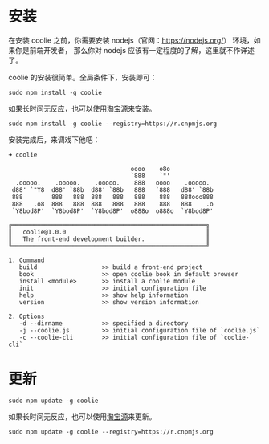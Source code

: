 # 安装

在安装 coolie 之前，你需要安装 nodejs（官网：<https://nodejs.org/>） 环境，如果你是前端开发者，
那么你对 nodejs 应该有一定程度的了解，这里就不作详述了。

coolie 的安装很简单。全局条件下，安装即可：
```
sudo npm install -g coolie
```

如果长时间无反应，也可以使用[淘宝源](http://cnpmjs.org/)来安装。

```
sudo npm install -g coolie --registry=https://r.cnpmjs.org
```

安装完成后，来调戏下他吧：
```
➜ coolie

                                  oooo    o8o
                                  `888    `"'
  .ooooo.    .ooooo.    .ooooo.    888   oooo    .ooooo.
 d88' `"Y8  d88' `88b  d88' `88b   888   `888   d88' `88b
 888        888   888  888   888   888    888   888ooo888
 888   .o8  888   888  888   888   888    888   888    .o
 `Y8bod8P'  `Y8bod8P'  `Y8bod8P'  o888o  o888o  `Y8bod8P'

╔══════════════════════════════════════════════════════╗
║   coolie@1.0.0                                       ║
║   The front-end development builder.                 ║
╚══════════════════════════════════════════════════════╝

1. Command
   build                  >> build a front-end project
   book                   >> open coolie book in default browser
   install <module>       >> install a coolie module
   init                   >> initial configuration file
   help                   >> show help information
   version                >> show version information

2. Options
   -d --dirname           >> specified a directory
   -j --coolie.js         >> initial configuration file of `coolie.js`
   -c --coolie-cli        >> initial configuration file of `coolie-cli`

```



# 更新
```
sudo npm update -g coolie
```

如果长时间无反应，也可以使用[淘宝源](http://cnpmjs.org/)来更新。

```
sudo npm update -g coolie --registry=https://r.cnpmjs.org
```